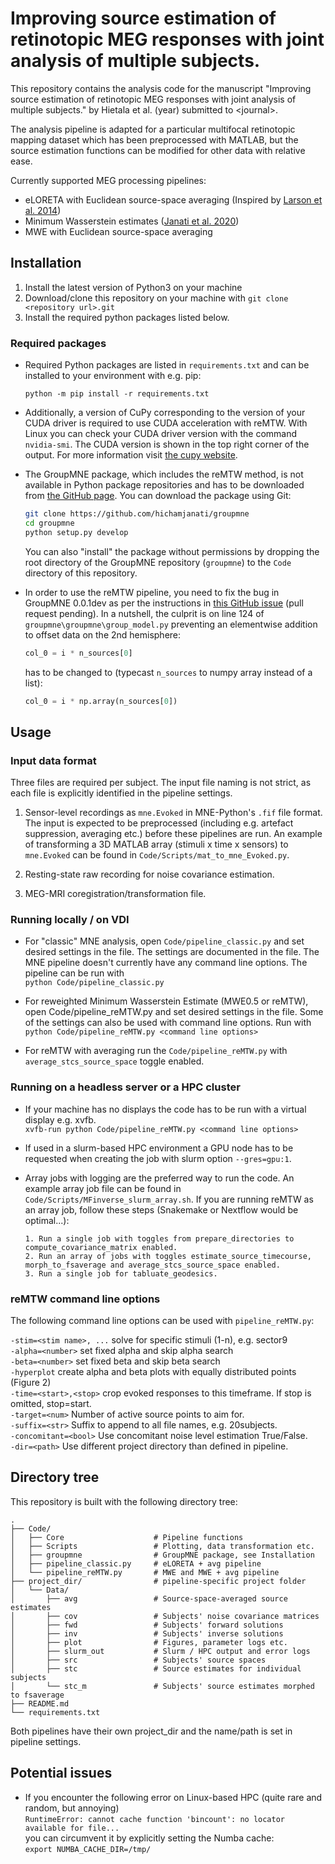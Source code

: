 # Improving source estimation of retinotopic MEG responses with joint analysis of multiple subjects.

This repository contains the analysis code for the manuscript "Improving source estimation of retinotopic MEG responses with joint analysis of multiple subjects." by Hietala et al. (year) submitted to \<journal>.

The analysis pipeline is adapted for a particular multifocal retinotopic mapping dataset which has been preprocessed with MATLAB, but the source estimation functions can be modified for other data with relative ease.

Currently supported MEG processing pipelines:
- eLORETA with Euclidean source-space averaging (Inspired by [Larson et al. 2014](https://doi.org/10.3389/fnins.2014.00330))
- Minimum Wasserstein estimates ([Janati et al. 2020](https://doi.org/10.1016/j.neuroimage.2020.116847))
- MWE with Euclidean source-space averaging

## Installation

1. Install the latest version of Python3 on your machine
2. Download/clone this repository on your machine with `git clone <repository url>.git` 
3. Install the required python packages listed below.

### Required packages

* Required Python packages are listed in `requirements.txt` and can be installed to your environment with e.g. pip:
    ```
    python -m pip install -r requirements.txt
    ```

* Additionally, a version of CuPy corresponding to the version of your CUDA driver is required to use CUDA acceleration with reMTW. With Linux you can check your CUDA driver version with the command `nvidia-smi`. The CUDA version is shown in the top right corner of the output. For more information visit [the cupy website](https://docs.cupy.dev/en/stable/install.html).

* The GroupMNE package, which includes the reMTW method, is not available in Python package repositories and has to be downloaded from [the GitHub page](https://hichamjanati.github.io/groupmne/). You can download the package using Git:
    ```bash
    git clone https://github.com/hichamjanati/groupmne
    cd groupmne
    python setup.py develop
    ```
    
    You can also "install" the package without permissions by dropping the root directory of the GroupMNE repository (`groupmne`) to the `Code` directory of this repository.

* In order to use the reMTW pipeline, you need to fix the bug in GroupMNE 0.0.1dev as per the instructions in [this GitHub issue](https://github.com/hichamjanati/groupmne/issues/24) (pull request pending). In a nutshell, the culprit is on line 124 of `groupmne\groupmne\group_model.py` preventing an elementwise addition to offset data on the 2nd hemisphere:
    ```python
    col_0 = i * n_sources[0]
    ```
    has to be changed to (typecast `n_sources` to numpy array instead of a list):
    ```python
    col_0 = i * np.array(n_sources[0])
    ```

## Usage

### Input data format

Three files are required per subject. The input file naming is not strict, as each file is explicitly identified in the pipeline settings.

1. Sensor-level recordings as `mne.Evoked` in MNE-Python's `.fif` file format. The input is expected to be preprocessed (including e.g. artefact suppression, averaging etc.) before these pipelines are run. An example of transforming a 3D MATLAB array (stimuli x time x sensors) to `mne.Evoked` can be found in `Code/Scripts/mat_to_mne_Evoked.py`.

2. Resting-state raw recording for noise covariance estimation.

3. MEG-MRI coregistration/transformation file.

### Running locally / on VDI

* For "classic" MNE analysis, open `Code/pipeline_classic.py` and set desired settings in the file. The settings are documented in the file. The MNE pipeline doesn't currently have any command line options. The pipeline can be run with\
`python Code/pipeline_classic.py`

* For reweighted Minimum Wasserstein Estimate (MWE0.5 or reMTW), open Code/pipeline_reMTW.py and set desired settings in the file. Some of the settings can also be used with command line options. Run with\
`python Code/pipeline_reMTW.py <command line options>`

* For reMTW with averaging run the `Code/pipeline_reMTW.py` with `average_stcs_source_space` toggle enabled.

### Running on a headless server or a HPC cluster

* If your machine has no displays the code has to be run with a virtual display e.g. xvfb.\
`xvfb-run python Code/pipeline_reMTW.py <command line options>`

* If used in a slurm-based HPC environment a GPU node has to be requested when creating the job with slurm option `--gres=gpu:1`.

* Array jobs with logging are the preferred way to run the code. An example array job file can be found in `Code/Scripts/MFinverse_slurm_array.sh`. If you are running reMTW as an array job, follow these steps (Snakemake or Nextflow would be optimal...):
    ```
    1. Run a single job with toggles from prepare_directories to compute_covariance_matrix enabled.
    2. Run an array of jobs with toggles estimate_source_timecourse, morph_to_fsaverage and average_stcs_source_space enabled.
    3. Run a single job for tabluate_geodesics.
    ```

### reMTW command line options

The following command line options can be used with `pipeline_reMTW.py`:

`-stim=<stim name>, ...` solve for specific stimuli (1-n), e.g. sector9\
`-alpha=<number>` set fixed alpha and skip alpha search\
`-beta=<number>` set fixed beta and skip beta search\
`-hyperplot` create alpha and beta plots with equally distributed points (Figure 2)\
`-time=<start>,<stop>` crop evoked responses to this timeframe. If stop is omitted, stop=start.\
`-target=<num>` Number of active source points to aim for.\
`-suffix=<str>` Suffix to append to all file names, e.g. 20subjects.\
`-concomitant=<bool>` Use concomitant noise level estimation True/False.\
`-dir=<path>` Use different project directory than defined in pipeline.

## Directory tree

This repository is built with the following directory tree:

```
.
├── Code/
│   ├── Core                    # Pipeline functions
│   ├── Scripts                 # Plotting, data transformation etc.
│   ├── groupmne                # GroupMNE package, see Installation
│   ├── pipeline_classic.py     # eLORETA + avg pipeline
│   └── pipeline_reMTW.py       # MWE and MWE + avg pipeline
├── project_dir/                # pipeline-specific project folder
│   └── Data/
│       ├── avg                 # Source-space-averaged source estimates
│       ├── cov                 # Subjects' noise covariance matrices
│       ├── fwd                 # Subjects' forward solutions
│       ├── inv                 # Subjects' inverse solutions
│       ├── plot                # Figures, parameter logs etc.
│       ├── slurm_out           # Slurm / HPC output and error logs
│       ├── src                 # Subjects' source spaces
│       ├── stc                 # Source estimates for individual subjects
│       └── stc_m               # Subjects' source estimates morphed to fsaverage
├── README.md
└── requirements.txt
```

Both pipelines have their own project_dir and the name/path is set in pipeline settings.

## Potential issues

* If you encounter the following error on Linux-based HPC (quite rare and random, but annoying)\
`RuntimeError: cannot cache function 'bincount': no locator available for file...`\
you can circumvent it by explicitly setting the Numba cache:\
`export NUMBA_CACHE_DIR=/tmp/`